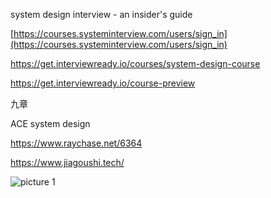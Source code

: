 system design interview - an insider's guide

[https://courses.systeminterview.com/users/sign_in](https://courses.systeminterview.com/users/sign_in)


https://get.interviewready.io/courses/system-design-course

https://get.interviewready.io/course-preview


九章

ACE system design

https://www.raychase.net/6364



https://www.jiagoushi.tech/

![picture 1](https://i.loli.net/2021/09/12/vSiqWkClJxO5j16.png)  



